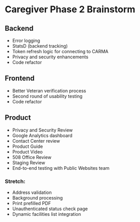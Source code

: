 # Caregiver Phase 2 Brainstorm

## Backend
- Error logging
- StatsD (backend tracking)
- Token refresh logic for connecting to CARMA
- Privacy and security enhancements
- Code refactor

## Frontend
- Better Veteran verification process
- Second round of usability testing
- Code refactor

## Product
- Privacy and Security Review
- Google Analytics dashboard
- Contact Center review
- Product Guide
- Product Video
- 508 Office Review
- Staging Review
- End-to-end testing with Public Websites team

### Stretch:
- Address validation
- Background processing
- Print prefilled PDF
- Unauthenticated status check page
- Dynamic facilities list integration
